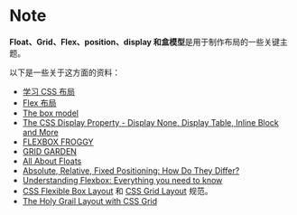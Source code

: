 # Note

**Float、Grid、Flex、position、display 和盒模型**是用于制作布局的一些关键主题。

以下是一些关于这方面的资料：

- [学习 CSS 布局](https://zh.learnlayout.com/)
- [Flex 布局](https://github.com/lio-zero/blog/blob/main/CSS/Flex%20%E5%B8%83%E5%B1%80.md)
- [The box model](https://developer.mozilla.org/en-US/docs/Learn/CSS/Building_blocks/The_box_model)
- [The CSS Display Property - Display None, Display Table, Inline Block and More](https://www.freecodecamp.org/news/the-css-display-property-display-none-display-table-inline-block-and-more/)
- [FLEXBOX FROGGY](https://flexboxfroggy.com/)
- [GRID GARDEN](https://cssgridgarden.com/)
- [All About Floats](https://css-tricks.com/all-about-floats/)
- [Absolute, Relative, Fixed Positioning: How Do They Differ?](https://css-tricks.com/absolute-relative-fixed-positioining-how-do-they-differ/)
- [Understanding Flexbox: Everything you need to know](https://www.freecodecamp.org/news/understanding-flexbox-everything-you-need-to-know-b4013d4dc9af#.pr6cltk9j)
- [CSS Flexible Box Layout](https://www.w3.org/TR/css-flexbox-1/) 和 [CSS Grid Layout](https://www.w3.org/TR/css-grid-1/) 规范。
- [The Holy Grail Layout with CSS Grid](https://bitsofco.de/holy-grail-layout-css-grid/)
